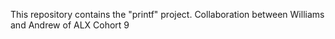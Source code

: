 This repository contains the "printf" project.
Collaboration between Williams and Andrew of ALX Cohort 9
